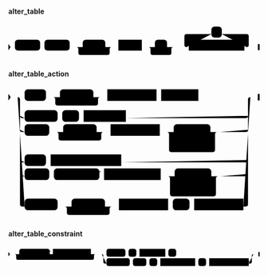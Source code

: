 #### alter_table

<svg class="rrdiagram" version="1.1" xmlns:xlink="http://www.w3.org/1999/xlink" xmlns="http://www.w3.org/2000/svg" width="578" height="80" viewbox="0 0 578 80"><path class="connector" d="M0 52h15m58 0h10m58 0h30m52 0h20m-87 0q5 0 5 5v8q0 5 5 5h62q5 0 5-5v-8q0-5 5-5m5 0h10m54 0h30m28 0h20m-63 0q5 0 5 5v8q0 5 5 5h38q5 0 5-5v-8q0-5 5-5m5 0h30m-5 0q-5 0-5-5v-20q0-5 5-5h57m24 0h57q5 0 5 5v20q0 5-5 5m-5 0h35"/><polygon points="0,59 5,52 0,45" style="fill:black;stroke-width:0"/><rect class="literal" x="15" y="35" width="58" height="25" rx="7"/><text class="text" x="25" y="52">ALTER</text><rect class="literal" x="83" y="35" width="58" height="25" rx="7"/><text class="text" x="93" y="52">TABLE</text><rect class="literal" x="171" y="35" width="52" height="25" rx="7"/><text class="text" x="181" y="52">ONLY</text><a xlink:href="../../syntax_resources/grammar_diagrams#name"><rect class="rule" x="253" y="35" width="54" height="25"/><text class="text" x="263" y="52">name</text></a><rect class="literal" x="337" y="35" width="28" height="25" rx="7"/><text class="text" x="347" y="52">*</text><rect class="literal" x="467" y="5" width="24" height="25" rx="7"/><text class="text" x="477" y="22">,</text><a xlink:href="#alter-table-action"><rect class="rule" x="415" y="35" width="128" height="25"/><text class="text" x="425" y="52">alter_table_action</text></a><polygon points="574,59 578,59 578,45 574,45" style="fill:black;stroke-width:0"/></svg>

#### alter_table_action

<svg class="rrdiagram" version="1.1" xmlns:xlink="http://www.w3.org/1999/xlink" xmlns="http://www.w3.org/2000/svg" width="541" height="285" viewbox="0 0 541 285"><path class="connector" d="M0 22h35m46 0h30m72 0h20m-107 0q5 0 5 5v8q0 5 5 5h82q5 0 5-5v-8q0-5 5-5m5 0h10m106 0h10m80 0h117m-501 40q0 5 5 5h5m71 0h10m36 0h10m91 0h258q5 0 5-5m-491 30q0 5 5 5h5m53 0h30m72 0h20m-107 0q5 0 5 5v8q0 5 5 5h82q5 0 5-5v-8q0-5 5-5m5 0h10m106 0h30m79 0h20m-109 25q0 5 5 5h5m77 0h7q5 0 5-5m-104-25q5 0 5 5v33q0 5 5 5h89q5 0 5-5v-33q0-5 5-5m5 0h56q5 0 5-5m-491 65q0 5 5 5h5m46 0h10m152 0h268q5 0 5-5m-491 30q0 5 5 5h5m53 0h10m98 0h10m122 0h30m79 0h20m-109 25q0 5 5 5h5m77 0h7q5 0 5-5m-104-25q5 0 5 5v33q0 5 5 5h89q5 0 5-5v-33q0-5 5-5m5 0h54q5 0 5-5m-496-165q5 0 5 5v225q0 5 5 5h5m71 0h30m72 0h20m-107 0q5 0 5 5v8q0 5 5 5h82q5 0 5-5v-8q0-5 5-5m5 0h10m106 0h10m36 0h10m106 0h5q5 0 5-5v-225q0-5 5-5m5 0h15"/><polygon points="0,29 5,22 0,15" style="fill:black;stroke-width:0"/><rect class="literal" x="35" y="5" width="46" height="25" rx="7"/><text class="text" x="45" y="22">ADD</text><rect class="literal" x="111" y="5" width="72" height="25" rx="7"/><text class="text" x="121" y="22">COLUMN</text><a xlink:href="../../syntax_resources/grammar_diagrams#column-name"><rect class="rule" x="213" y="5" width="106" height="25"/><text class="text" x="223" y="22">column_name</text></a><a xlink:href="../../syntax_resources/grammar_diagrams#data-type"><rect class="rule" x="329" y="5" width="80" height="25"/><text class="text" x="339" y="22">data_type</text></a><rect class="literal" x="35" y="50" width="71" height="25" rx="7"/><text class="text" x="45" y="67">RENAME</text><rect class="literal" x="116" y="50" width="36" height="25" rx="7"/><text class="text" x="126" y="67">TO</text><a xlink:href="../../syntax_resources/grammar_diagrams#table-name"><rect class="rule" x="162" y="50" width="91" height="25"/><text class="text" x="172" y="67">table_name</text></a><rect class="literal" x="35" y="80" width="53" height="25" rx="7"/><text class="text" x="45" y="97">DROP</text><rect class="literal" x="118" y="80" width="72" height="25" rx="7"/><text class="text" x="128" y="97">COLUMN</text><a xlink:href="../../syntax_resources/grammar_diagrams#column-name"><rect class="rule" x="220" y="80" width="106" height="25"/><text class="text" x="230" y="97">column_name</text></a><rect class="literal" x="356" y="80" width="79" height="25" rx="7"/><text class="text" x="366" y="97">RESTRICT</text><rect class="literal" x="356" y="110" width="77" height="25" rx="7"/><text class="text" x="366" y="127">CASCADE</text><rect class="literal" x="35" y="145" width="46" height="25" rx="7"/><text class="text" x="45" y="162">ADD</text><a xlink:href="#alter-table-constraint"><rect class="rule" x="91" y="145" width="152" height="25"/><text class="text" x="101" y="162">alter_table_constraint</text></a><rect class="literal" x="35" y="175" width="53" height="25" rx="7"/><text class="text" x="45" y="192">DROP</text><rect class="literal" x="98" y="175" width="98" height="25" rx="7"/><text class="text" x="108" y="192">CONSTRAINT</text><a xlink:href="../../syntax_resources/grammar_diagrams#constraint-name"><rect class="rule" x="206" y="175" width="122" height="25"/><text class="text" x="216" y="192">constraint_name</text></a><rect class="literal" x="358" y="175" width="79" height="25" rx="7"/><text class="text" x="368" y="192">RESTRICT</text><rect class="literal" x="358" y="205" width="77" height="25" rx="7"/><text class="text" x="368" y="222">CASCADE</text><rect class="literal" x="35" y="240" width="71" height="25" rx="7"/><text class="text" x="45" y="257">RENAME</text><rect class="literal" x="136" y="240" width="72" height="25" rx="7"/><text class="text" x="146" y="257">COLUMN</text><a xlink:href="../../syntax_resources/grammar_diagrams#column-name"><rect class="rule" x="238" y="240" width="106" height="25"/><text class="text" x="248" y="257">column_name</text></a><rect class="literal" x="354" y="240" width="36" height="25" rx="7"/><text class="text" x="364" y="257">TO</text><a xlink:href="../../syntax_resources/grammar_diagrams#column-name"><rect class="rule" x="400" y="240" width="106" height="25"/><text class="text" x="410" y="257">column_name</text></a><polygon points="537,29 541,29 541,15 537,15" style="fill:black;stroke-width:0"/></svg>

#### alter_table_constraint

<svg class="rrdiagram" version="1.1" xmlns:xlink="http://www.w3.org/1999/xlink" xmlns="http://www.w3.org/2000/svg" width="807" height="65" viewbox="0 0 807 65"><path class="connector" d="M0 22h35m98 0h10m122 0h20m-265 0q5 0 5 5v8q0 5 5 5h240q5 0 5-5v-8q0-5 5-5m5 0h30m61 0h10m25 0h10m83 0h10m25 0h253m-492 0q5 0 5 5v20q0 5 5 5h5m75 0h10m43 0h10m25 0h10m112 0h10m25 0h10m127 0h5q5 0 5-5v-20q0-5 5-5m5 0h15"/><polygon points="0,29 5,22 0,15" style="fill:black;stroke-width:0"/><rect class="literal" x="35" y="5" width="98" height="25" rx="7"/><text class="text" x="45" y="22">CONSTRAINT</text><a xlink:href="../../syntax_resources/grammar_diagrams#constraint-name"><rect class="rule" x="143" y="5" width="122" height="25"/><text class="text" x="153" y="22">constraint_name</text></a><rect class="literal" x="315" y="5" width="61" height="25" rx="7"/><text class="text" x="325" y="22">CHECK</text><rect class="literal" x="386" y="5" width="25" height="25" rx="7"/><text class="text" x="396" y="22">(</text><a xlink:href="../../syntax_resources/grammar_diagrams#expression"><rect class="rule" x="421" y="5" width="83" height="25"/><text class="text" x="431" y="22">expression</text></a><rect class="literal" x="514" y="5" width="25" height="25" rx="7"/><text class="text" x="524" y="22">)</text><rect class="literal" x="315" y="35" width="75" height="25" rx="7"/><text class="text" x="325" y="52">FOREIGN</text><rect class="literal" x="400" y="35" width="43" height="25" rx="7"/><text class="text" x="410" y="52">KEY</text><rect class="literal" x="453" y="35" width="25" height="25" rx="7"/><text class="text" x="463" y="52">(</text><a xlink:href="../../syntax_resources/grammar_diagrams#column-names"><rect class="rule" x="488" y="35" width="112" height="25"/><text class="text" x="498" y="52">column_names</text></a><rect class="literal" x="610" y="35" width="25" height="25" rx="7"/><text class="text" x="620" y="52">)</text><a xlink:href="../../syntax_resources/grammar_diagrams#references-clause"><rect class="rule" x="645" y="35" width="127" height="25"/><text class="text" x="655" y="52">references_clause</text></a><polygon points="803,29 807,29 807,15 803,15" style="fill:black;stroke-width:0"/></svg>

